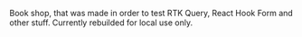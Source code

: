 Book shop, that was made in order to test RTK Query, React Hook Form and other stuff.
Currently rebuilded for local use only.
